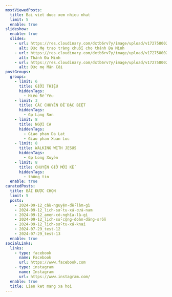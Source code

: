 ```yaml
---
mostViewedPosts:
  title: Bai viet duoc xem nhieu nhat
  limit: 5
  enable: true
slideshow:
  enable: true
  slides:
    - url: https://res.cloudinary.com/dxtb6rv7y/image/upload/v1727580020/1_gpnw8u.jpg
      alt: Đức Mẹ trao tràng chuỗi cho thánh Đa Minh
    - url: https://res.cloudinary.com/dxtb6rv7y/image/upload/v1727580021/3_xzemsj.jpg
      alt: Thánh Đa Minh
    - url: https://res.cloudinary.com/dxtb6rv7y/image/upload/v1727580021/2_e3zneb.jpg
      alt: Đức mẹ Mân Côi
postGroups:
  groups:
    - limit: 6
      title: GIỚI THIỆU
      hiddenTags:
        - Hiểu Để Yêu
    - limit: 3
      title: CÁC CHUYÊN ĐỀ ĐẶC BIỆT
      hiddenTags:
        - Gp Lạng Sơn
    - limit: 8
      title: NGỢI CA
      hiddenTags:
        - Giao phan Da Lat
        - Giao phan Xuan Loc
    - limit: 8
      title: WALKING WITH JESUS
      hiddenTags:
        - Gp Long Xuyên
    - limit: 8
      title: CHUYỆN GIỜ MỚI KỂ
      hiddenTags:
        - thông tin
  enable: true
curatedPosts:
  title: BÀI ĐƯỢC CHỌN
  limit: 5
  posts:
    - 2024-09-12_cầu-nguyện-để-làm-gì
    - 2024-09-12_lich-sử-tu-xá-cửa-nam
    - 2024-09-12_amen-có-nghĩa-là-gì
    - 2024-09-12_lịch-sử-cộng-đoàn-đăng-srỗn
    - 2024-09-12_lịch-sử-tu-xá-knai
    - 2024-07-29_test-12
    - 2024-07-29_test-13
  enable: true
socialLinks:
  links:
    - type: facebook
      name: Facebook
      url: https://www.facebook.com
    - type: instagram
      name: Instagram
      url: https://www.instagram.com/
  enable: true
  title: Lien ket mang xa hoi
---
```

